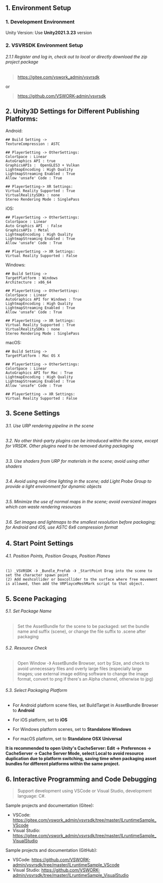 ## 1. Environment Setup
### 1. Development Environment
Unity Version: Use **Unity2021.3.23** version

### 2. VSVRSDK Environment Setup
###### 2.1.1 Register and log in, check out to local or directly download the zip project package
> https://gitee.com/vswork_admin/vsvrsdk

or

> https://github.com/VSWORK-admin/vsvrsdk

## 2. Unity3D Settings for Different Publishing Platforms:

Android:
```
## Build Setting -> 
TextureCompression : ASTC 

## PlayerSetting -> OtherSettings:
ColorSpace : Linear
AutoGraphics API : true
GraphicsAPIs :  OpenGLES3 + Vulkan
LightmapEncoding : High Quality 
LightmapStreaming Enabled : True 
Allow 'unsafe' Code : True

## PlayerSetting-> XR Settings:
Virtual Reality Supported : True
VirtualRealitySDKs : none
Stereo Rendering Mode : SinglePass
```

iOS:
```
## PlayerSetting -> OtherSettings: 
ColorSpace : Linear
Auto Graphics API  : False 
GraphicsAPIs : Metal
LightmapEncoding : High Quality 
LightmapStreaming Enabled : True
Allow 'unsafe' Code : True

## PlayerSetting -> XR Settings: 
Virtual Reality Supported : False
```

Windows:
```
## Build Setting -> 
TargetPlatform : Windows
Architecture : x86_64 

## PlayerSetting -> OtherSettings: 
ColorSpace : Linear
AutoGraphics API for Windows : True 
LightmapEncoding : High Quality 
LightmapStreaming Enabled : True
Allow 'unsafe' Code : True

## PlayerSetting -> XR Settings: 
Virtual Reality Supported : True
VirtualRealitySDKs : none
Stereo Rendering Mode : SinglePass
```

macOS:
```
## Build Setting -> 
TargetPlatform : Mac OS X

## PlayerSetting -> OtherSettings: 
ColorSpace : Linear
AutoGraphics API for Mac : True
LightmapEncoding : High Quality 
LightmapStreaming Enabled : True
Allow 'unsafe' Code : True

## PlayerSetting -> XR Settings: 
Virtual Reality Supported : False
```

## 3. Scene Settings
###### 3.1. Use URP rendering pipeline in the scene
###### 3.2. No other third-party plugins can be introduced within the scene, except for VRSDK. Other plugins need to be removed during packaging
###### 3.3. Use shaders from URP for materials in the scene; avoid using other shaders
###### 3.4. Avoid using real-time lighting in the scene; add Light Probe Group to provide a light environment for dynamic objects
###### 3.5. Minimize the use of normal maps in the scene; avoid oversized images which can waste rendering resources
###### 3.6. Set images and lightmaps to the smallest resolution before packaging; for Android and iOS, use ASTC 6x6 compression format

## 4. Start Point Settings
###### 4.1. Position Points, Position Groups, Position Planes
```
(1) _VSVRSDK -》 _Bundle_Prefab -》 _StartPoint Drag into the scene to set the character spawn point
(2) Add meshcollider or boxcollider to the surface where free movement is allowed, then add the VRPlayceMeshMark script to that object.
```

## 5. Scene Packaging
###### 5.1. Set Package Name
> Set the AssetBundle for the scene to be packaged: set the bundle name and suffix (scene), or change the file suffix to .scene after packaging
###### 5.2. Resource Check
> Open Window -》 AssetBundle Browser, sort by Size, and check to avoid unnecessary files and overly large files (especially large images; use external image editing software to change the image format, convert to png if there's an Alpha channel, otherwise to jpg)
###### 5.3. Select Packaging Platform

- For Android platform scene files, set BuildTarget in AssetBundle Browser to **Android**

- For iOS platform, set to **iOS**

- For Windows platform scenes, set to **Standalone Windows**

- For macOS platform, set to **Standalone OSX Universal**

**It is recommended to open Unity's CacheServer: Edit -> Preferences -> CacheServer -> Cache Server Mode, select Local to avoid resource duplication due to platform switching, saving time when packaging asset bundles for different platforms within the same project.**

## 6. Interactive Programming and Code Debugging
> Support development using VSCode or Visual Studio, development language: C#.

Sample projects and documentation (Gitee): 
- VSCode: https://gitee.com/vswork_admin/vsvrsdk/tree/master/ILruntimeSample_VScode
- Visual Studio: https://gitee.com/vswork_admin/vsvrsdk/tree/master/ILruntimeSample_VisualStudio

Sample projects and documentation (GitHub): 
- VSCode: https://github.com/VSWORK-admin/vsvrsdk/tree/master/ILruntimeSample_VScode
- Visual Studio: https://github.com/VSWORK-admin/vsvrsdk/tree/master/ILruntimeSample_VisualStudio